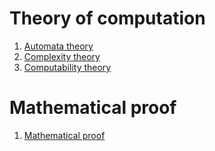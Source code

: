 # Theory of computation
1. [Automata theory](/Automata%20theory.md)
1. [Complexity theory](/Complexity%20theory.md)
1. [Computability theory](/Computability%20theory.md)

# Mathematical proof
1. [Mathematical proof](/Mathematical%20proof.md)